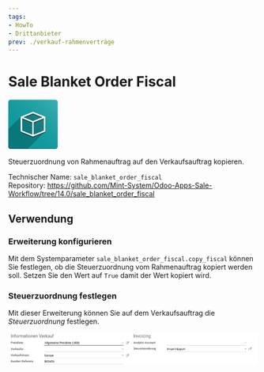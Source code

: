 ```yaml
---
tags:
- HowTo
- Drittanbieter
prev: ./verkauf-rahmenverträge
---
```

# Sale Blanket Order Fiscal
![icon_oms_box](assets/icon_oms_box.png)

Steuerzuordnung von Rahmenauftrag auf den Verkaufsauftrag kopieren.

Technischer Name: `sale_blanket_order_fiscal`\
Repository: <https://github.com/Mint-System/Odoo-Apps-Sale-Workflow/tree/14.0/sale_blanket_order_fiscal>

## Verwendung

### Erweiterung konfigurieren

Mit dem Systemparameter `sale_blanket_order_fiscal.copy_fiscal` können Sie festlegen, ob die Steuerzuordnung vom Rahmenauftrag kopiert werden soll. Setzen Sie den Wert auf `True` damit der Wert kopiert wird.

### Steuerzuordnung festlegen

Mit dieser Erweiterung können Sie auf dem Verkaufsauftrag die *Steuerzuordnung* festlegen. 

![](assets/Sale%20Blanket%20Order%20Extended.png)
